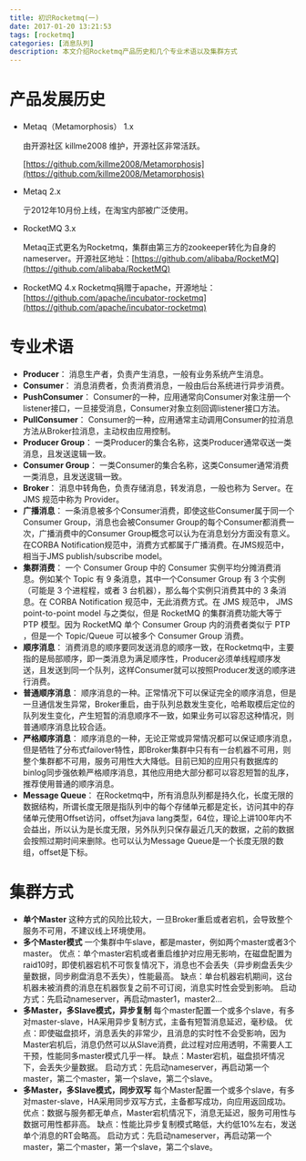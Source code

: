 ```yaml
---
title: 初识Rocketmq(一)
date: 2017-01-20 13:21:53
tags: [rocketmq]
categories: [消息队列]
description: 本文介绍Rocketmq产品历史和几个专业术语以及集群方式
---
```


# 产品发展历史
- Metaq（Metamorphosis） 1.x

  由开源社区 killme2008 维护，开源社区非常活跃。

  [https://github.com/killme2008/Metamorphosis](https://github.com/killme2008/Metamorphosis)
<!--more-->
- Metaq 2.x

  亍2012年10月份上线，在淘宝内部被广泛使用。

- RocketMQ 3.x

  Metaq正式更名为Rocketmq，集群由第三方的zookeeper转化为自身的nameserver。开源社区地址：[https://github.com/alibaba/RocketMQ](https://github.com/alibaba/RocketMQ)
- RocketMQ 4.x
  Rocketmq捐赠于apache，开源地址：[https://github.com/apache/incubator-rocketmq](https://github.com/apache/incubator-rocketmq)

# 专业术语
- **Producer**：
消息生产者，负责产生消息，一般有业务系统产生消息。
- **Consumer**：
消息消费者，负责消费消息，一般由后台系统进行异步消费。
- **PushConsumer**：
Consumer的一种，应用通常向Consumer对象注册一个listener接口，一旦接受消息，Consumer对象立刻回调listener接口方法。
- **PullConsumer**：
Consumer的一种，应用通常主动调用Consumer的拉消息方法从Broker拉消息，主动权由应用控制。
- **Producer Group**：
一类Producer的集合名称，这类Producer通常収送一类消息，且发送逡辑一致。
- **Consumer Group**：
一类Consumer的集合名称，这类Consumer通常消费一类消息，且发送逡辑一致。
- **Broker**：
消息中转角色，负责存储消息，转发消息，一般也称为 Server。在 JMS 规范中称为 Provider。
- **广播消息**：
一条消息被多个Consumer消费，即使这些Consumer属于同一个Consumer Group，消息也会被Consumer Group的每个Consumer都消费一次，广播消费中的Consumer Group概念可以认为在消息划分方面没有意义。在CORBA Notification规范中，消费方式都属于广播消费。在JMS规范中，相当于JMS publish/subscribe model。
- **集群消费**：
一个 Consumer Group 中的 Consumer 实例平均分摊消费消息。例如某个 Topic 有 9 条消息，其中一个Consumer Group 有 3 个实例（可能是 3 个进程程，或者 3 台机器），那么每个实例只消费其中的 3 条消息。在 CORBA Notification 规范中，无此消费方式。在 JMS 规范中， JMS point-to-point model 与之类似，但是 RocketMQ 的集群消费功能大等亍 PTP 模型。因为 RocketMQ 单个 Consumer Group 内的消费者类似亍 PTP ，但是一个 Topic/Queue 可以被多个 Consumer Group 消费。
- **顺序消息**：
消费消息的顺序要同发送消息的顺序一致，在Rocketmq中，主要指的是局部顺序，即一类消息为满足顺序性，Producer必须单线程顺序发送，且发送到同一个队列，这样Consumer就可以按照Producer发送的顺序进行消费。
- **普通顺序消息**：
顺序消息的一种。正常情况下可以保证完全的顺序消息，但是一旦通信发生异常，Broker重启，由于队列总数发生变化，哈希取模后定位的队列发生变化，产生短暂的消息顺序不一致，如果业务可以容忍这种情况，则普通顺序消息比较合适。
- **严格顺序消息**：
顺序消息的一种，无论正常或异常情况都可以保证顺序消息，但是牺牲了分布式failover特性，即Broker集群中只有有一台机器不可用，则整个集群都不可用，服务可用性大大降低。目前已知的应用只有数据库的binlog同步强依赖严格顺序消息，其他应用绝大部分都可以容忍短暂的乱序，推荐使用普通的顺序消息。
- **Message Queue**：
在Rocketmq中，所有消息队列都是持久化，长度无限的数据结构，所谓长度无限是指队列中的每个存储单元都是定长，访问其中的存储单元使用Offset访问，offset为java lang类型，64位，理论上讲100年内不会益出，所以认为是长度无限，另外队列只保存最近几天的数据，之前的数据会按照过期时间来删除。也可以认为Message Queue是一个长度无限的数组，offset是下标。
# 集群方式
- **单个Master**
这种方式的风险比较大，一旦Broker重启或者宕机，会导致整个服务不可用，不建议线上环境使用。
- **多个Master模式**
一个集群中午slave，都是master，例如两个master或者3个master。
优点：单个master宕机或者重启维护对应用无影响，在磁盘配置为raid10时，即使机器宕机不可恢复情况下，消息也不会丢失（异步刷盘丢失少量数据，同步刷盘消息不丢失），性能最高。
缺点：单台机器宕机期间，这台机器未被消费的消息在机器恢复之前不可订阅，消息实时性会受到影响。
启动方式：先启动nameserver，再启动master1，master2...
- **多Master，多Slave模式，异步复制**
每个master配置一个或多个slave，有多对master-slave，HA采用异步复制方式，主备有短暂消息延迟，毫秒级。
优点：即使磁盘损坏，消息丢失的非常少，且消息的实时性不会受影响，因为Master宕机后，消息仍然可以从Slave消费，此过程对应用透明，不需要人工干预，性能同多master模式几乎一样。
缺点：Master宕机，磁盘损坏情况下，会丢失少量数据。
启动方式：先启动nameserver，再启动第一个master，第二个master，第一个slave，第二个slave。
- **多Master，多Slave模式，同步双写**
每个Master配置一个或多个slave，有多对master-slave，HA采用同步双写方式，主备都写成功，向应用返回成功。
优点：数据与服务都无单点，Master宕机情况下，消息无延迟，服务可用性与数据可用性都非高。
缺点：性能比异步复制模式略低，大约低10%左右，发送单个消息的RT会略高。
启动方式：先启动nameserver，再启动第一个master，第二个master，第一个slave，第二个slave。
